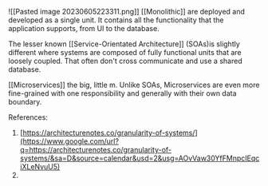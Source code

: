 ![[Pasted image 20230605223311.png]]
[[Monolithic]] are deployed and developed as a single unit. It contains all the functionality that the application supports, from UI to the database.

The lesser known [[Service-Orientated Architecture]] (SOAs)is slightly different where systems are composed of fully functional units that are loosely coupled. That often don't cross communicate and use a shared database.

[[Microservices]] the big, little m. Unlike SOAs, Microservices are even more fine-grained with one responsibility and generally with their own data boundary.

References:
1. [https://architecturenotes.co/granularity-of-systems/](https://www.google.com/url?q=https://architecturenotes.co/granularity-of-systems/&sa=D&source=calendar&usd=2&usg=AOvVaw30YfFMnpcIEqciXLeNvuU5)
2. 